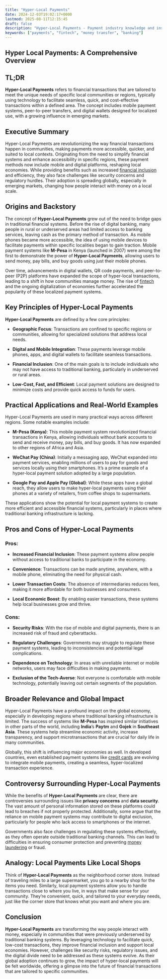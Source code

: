 ```yaml
---
title: "Hyper-Local Payments"
date: 2024-12-03T19:02:17+0000
lastmod: 2025-08-11T12:15:45
draft: false
description: "Hyper-Local Payments - Payment industry knowledge and insights"
keywords: ["payments", "fintech", "money transfer", "banking"]
---
```


## Hyper Local Payments: A Comprehensive Overview

## TL;DR

**Hyper-Local Payments** refers to financial transactions that are tailored to meet the unique needs of specific local communities or regions, typically using technology to facilitate seamless, quick, and cost-effective transactions within a defined area. The concept includes mobile payment systems, peer-to-peer transfers, and digital wallets designed for localized use, with a growing influence in emerging markets.

## Executive Summary

Hyper-Local Payments are revolutionizing the way financial transactions happen in communities, making payments more accessible, quicker, and suited to local contexts. Originating from the need to simplify financial systems and enhance accessibility in specific regions, these payment methods now include mobile and digital platforms, reshaping local economies. While providing benefits such as increased [financial inclusion](https://faisalkhanllc.xyz/resources/payments-wiki/f/what-is-financial-inclusion/) and efficiency, they also face challenges like security concerns and regulatory hurdles. Their adoption is spreading globally, especially in emerging markets, changing how people interact with money on a local scale.

## Origins and Backstory

The concept of **Hyper-Local Payments** grew out of the need to bridge gaps in traditional financial systems. Before the rise of digital banking, many people in rural or underserved areas had limited access to banking services, leaving cash as the primary method of transaction. As mobile phones became more accessible, the idea of using mobile devices to facilitate payments within specific localities began to gain traction. Mobile payment systems like **M-Pesa** in Kenya (launched in 2007) were among the first to demonstrate the power of **Hyper-Local Payments**, allowing users to send money, pay bills, and buy goods using just their mobile phones.

Over time, advancements in digital wallets, QR code payments, and peer-to-peer (P2P) platforms have expanded the scope of hyper-local transactions, leading to a shift in how communities manage money. The rise of [fintech](https://faisalkhanllc.xyz/resources/payments-wiki/f/fintech/) and the ongoing digitalization of economies further accelerated the popularity of these localized payment systems.

## Key Principles of Hyper-Local Payments

**Hyper-Local Payments** are defined by a few core principles:

- **Geographic Focus**: Transactions are confined to specific regions or communities, allowing for specialized solutions that address local needs.

- **Digital and Mobile Integration**: These payments leverage mobile phones, apps, and digital wallets to facilitate seamless transactions.

- **Financial Inclusion**: One of the main goals is to include individuals who may not have access to traditional banking, particularly in underserved or rural areas.

- **Low-Cost, Fast, and Efficient**: Local payment solutions are designed to minimize costs and provide quick access to funds for users.

## Practical Applications and Real-World Examples

Hyper-Local Payments are used in many practical ways across different regions. Some notable examples include:

- **M-Pesa (Kenya)**: This mobile payment system revolutionized financial transactions in Kenya, allowing individuals without bank accounts to send and receive money, pay bills, and buy goods. It has now expanded to other regions of Africa and Asia.

- **WeChat Pay (China)**: Initially a messaging app, WeChat expanded into payment services, enabling millions of users to pay for goods and services locally using their smartphones. It’s a prime example of a hyper-local payment solution adopted by a large population.

- **Google Pay and Apple Pay (Global)**: While these apps have a global reach, they allow users to make hyper-local payments using their phones at a variety of retailers, from coffee shops to supermarkets.

These applications show the potential for local payment systems to create more efficient and accessible financial systems, particularly in places where traditional banking infrastructure is lacking.

## Pros and Cons of Hyper-Local Payments

### Pros:

- **Increased Financial Inclusion**: These payment systems allow people without access to traditional banks to participate in the economy.

- **Convenience**: Transactions can be made anytime, anywhere, with a mobile phone, eliminating the need for physical cash.

- **Lower Transaction Costs**: The absence of intermediaries reduces fees, making it more affordable for both businesses and consumers.

- **Local Economic Boost**: By enabling easier transactions, these systems help local businesses grow and thrive.

### Cons:

- **Security Risks**: With the rise of mobile and digital payments, there is an increased risk of fraud and cyberattacks.

- **Regulatory Challenges**: Governments may struggle to regulate these payment systems, leading to inconsistencies and potential legal complications.

- **Dependence on Technology**: In areas with unreliable internet or mobile networks, users may face difficulties in making payments.

- **Exclusion of the Tech-Averse**: Not everyone is comfortable with mobile technology, potentially leaving out certain segments of the population.

## Broader Relevance and Global Impact

Hyper-Local Payments have a profound impact on the global economy, especially in developing regions where traditional banking infrastructure is limited. The success of systems like **M-Pesa** has inspired similar initiatives in other parts of the world, including **India**’s **Paytm** and **Gojek** in **Southeast Asia**. These systems help streamline economic activity, increase transparency, and support microtransactions that are crucial for daily life in many communities.

Globally, this shift is influencing major economies as well. In developed countries, even established payment systems like [credit cards](https://faisalkhanllc.xyz/resources/payments-wiki/c/credit-card/) are evolving to integrate mobile payments, creating a seamless, hyper-localized transaction experience.

## Controversy Surrounding Hyper-Local Payments

While the benefits of **Hyper-Local Payments** are clear, there are controversies surrounding issues like **privacy concerns** and **data security**. The vast amount of personal information stored on these platforms could lead to breaches if not properly protected. Additionally, some argue that the reliance on mobile payment systems may contribute to digital exclusion, particularly for people who lack access to smartphones or the internet.

Governments also face challenges in regulating these systems effectively, as they often operate outside traditional banking channels. This can lead to difficulties in ensuring consumer protection and preventing [money laundering](https://faisalkhanllc.xyz/resources/payments-wiki/m/money-laundering/) or fraud.

## Analogy: Local Payments Like Local Shops

Think of **Hyper-Local Payments** as the neighborhood corner store. Instead of traveling miles to a large supermarket, you go to a nearby shop for the items you need. Similarly, local payment systems allow you to handle transactions close to where you live, in ways that make sense for your community. They’re convenient, quick, and tailored to your everyday needs, just like the corner store that knows what you want and where you are.

## Conclusion

**Hyper-Local Payments** are transforming the way people interact with money, especially in communities that were previously underserved by traditional banking systems. By leveraging technology to facilitate quick, low-cost transactions, they improve financial inclusion and support local economies. However, challenges like security risks, regulatory issues, and the digital divide need to be addressed as these systems evolve. As their global adoption continues to grow, the impact of hyper-local payments will be felt worldwide, offering a glimpse into the future of financial transactions that are tailored to specific communities.